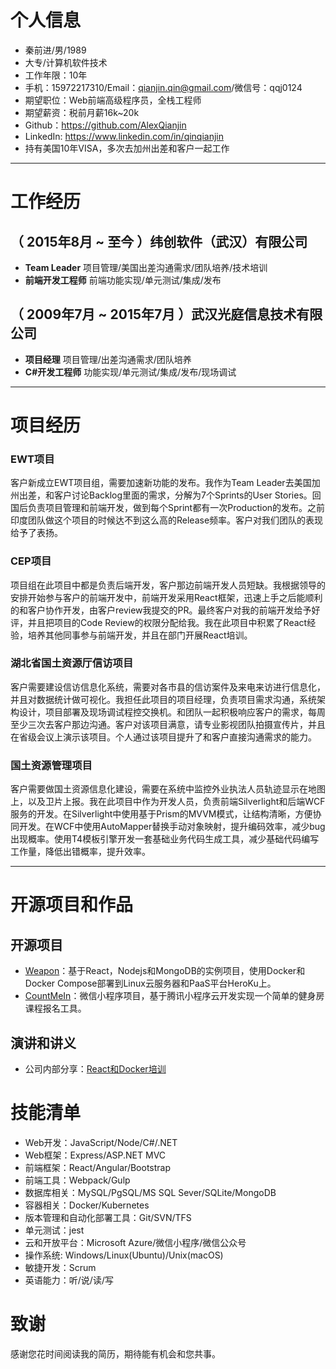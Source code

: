 # 个人信息

 - 秦前进/男/1989
 - 大专/计算机软件技术 
 - 工作年限：10年
 - 手机：15972217310/Email：qianjin.qin@gmail.com/微信号：qqj0124
 - 期望职位：Web前端高级程序员，全栈工程师
 - 期望薪资：税前月薪16k~20k
 - Github：https://github.com/AlexQianjin
 - LinkedIn: https://www.linkedin.com/in/qinqianjin
 - 持有美国10年VISA，多次去加州出差和客户一起工作

---

# 工作经历

## （ 2015年8月 ~ 至今 ）纬创软件（武汉）有限公司  
- **Team Leader** 项目管理/美国出差沟通需求/团队培养/技术培训
- **前端开发工程师** 前端功能实现/单元测试/集成/发布

## （ 2009年7月 ~ 2015年7月 ）武汉光庭信息技术有限公司 
- **项目经理** 项目管理/出差沟通需求/团队培养
- **C#开发工程师** 功能实现/单元测试/集成/发布/现场调试

---

# 项目经历

### EWT项目 
客户新成立EWT项目组，需要加速新功能的发布。我作为Team Leader去美国加州出差，和客户讨论Backlog里面的需求，分解为7个Sprints的User Stories。回国后负责项目管理和前端开发，做到每个Sprint都有一次Production的发布。之前印度团队做这个项目的时候达不到这么高的Release频率。客户对我们团队的表现给予了表扬。

### CEP项目 
项目组在此项目中都是负责后端开发，客户那边前端开发人员短缺。我根据领导的安排开始参与客户的前端开发中，前端开发采用React框架，迅速上手之后能顺利的和客户协作开发，由客户review我提交的PR。最终客户对我的前端开发给予好评，并且把项目的Code Review的权限分配给我。我在此项目中积累了React经验，培养其他同事参与前端开发，并且在部门开展React培训。
 
### 湖北省国土资源厅信访项目 
客户需要建设信访信息化系统，需要对各市县的信访案件及来电来访进行信息化，并且对数据统计做可视化。我担任此项目的项目经理，负责项目需求沟通，系统架构设计，项目部署及现场调试程控交换机。和团队一起积极响应客户的需求，每周至少三次去客户那边沟通。客户对该项目满意，请专业影视团队拍摄宣传片，并且在省级会议上演示该项目。个人通过该项目提升了和客户直接沟通需求的能力。

### 国土资源管理项目 
客户需要做国土资源信息化建设，需要在系统中监控外业执法人员轨迹显示在地图上，以及卫片上报。我在此项目中作为开发人员，负责前端Silverlight和后端WCF服务的开发。在Silverlight中使用基于Prism的MVVM模式，让结构清晰，方便协同开发。在WCF中使用AutoMapper替换手动对象映射，提升编码效率，减少bug出现概率。使用T4模板引擎开发一套基础业务代码生成工具，减少基础代码编写工作量，降低出错概率，提升效率。

---

# 开源项目和作品

## 开源项目

 - [Weapon](https://github.com/AlexQianjin/Weapon)：基于React，Nodejs和MongoDB的实例项目，使用Docker和Docker Compose部署到Linux云服务器和PaaS平台HeroKu上。
 - [CountMeIn](https://github.com/AlexQianjin/CountMeIn)：微信小程序项目，基于腾讯小程序云开发实现一个简单的健身房课程报名工具。

## 演讲和讲义

 - 公司内部分享：[React和Docker培训](https://github.com/AlexQianjin/reactlearning)

# 技能清单

- Web开发：JavaScript/Node/C#/.NET
- Web框架：Express/ASP.NET MVC
- 前端框架：React/Angular/Bootstrap
- 前端工具：Webpack/Gulp
- 数据库相关：MySQL/PgSQL/MS SQL Sever/SQLite/MongoDB
- 容器相关：Docker/Kubernetes
- 版本管理和自动化部署工具：Git/SVN/TFS
- 单元测试：jest
- 云和开放平台：Microsoft Azure/微信小程序/微信公众号
- 操作系统: Windows/Linux(Ubuntu)/Unix(macOS)
- 敏捷开发：Scrum
- 英语能力：听/说/读/写

# 致谢
感谢您花时间阅读我的简历，期待能有机会和您共事。